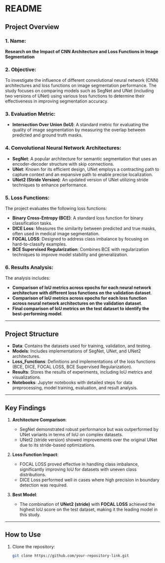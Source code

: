 # README

## Project Overview

### 1. Name:
**Research on the Impact of CNN Architecture and Loss Functions in Image Segmentation**

### 2. Objective:
To investigate the influence of different convolutional neural network (CNN) architectures and loss functions on image segmentation performance. The study focuses on comparing models such as SegNet and UNet (including two versions of UNet) using various loss functions to determine their effectiveness in improving segmentation accuracy.

### 3. Evaluation Metric:
- **Intersection Over Union (IoU)**: A standard metric for evaluating the quality of image segmentation by measuring the overlap between predicted and ground truth masks.

### 4. Convolutional Neural Network Architectures:
- **SegNet**: A popular architecture for semantic segmentation that uses an encoder-decoder structure with skip connections.
- **UNet**: Known for its efficient design, UNet employs a contracting path to capture context and an expansive path to enable precise localization.
- **UNet2 (Stride Version)**: An updated version of UNet utilizing stride techniques to enhance performance.

### 5. Loss Functions:
The project evaluates the following loss functions:
- **Binary Cross-Entropy (BCE)**: A standard loss function for binary classification tasks.
- **DICE Loss**: Measures the similarity between predicted and true masks, often used in medical image segmentation.
- **FOCAL LOSS**: Designed to address class imbalance by focusing on hard-to-classify examples.
- **BCE Supervised Regularization**: Combines BCE with regularization techniques to improve model stability and generalization.

### 6. Results Analysis:
The analysis includes:
- **Comparison of IoU metrics across epochs for each neural network architecture with different loss functions on the validation dataset**.
- **Comparison of IoU metrics across epochs for each loss function across neural network architectures on the validation dataset**.
- **Final comparison of IoU metrics on the test dataset to identify the best-performing model**.

---

## Project Structure

- **Data**: Contains the datasets used for training, validation, and testing.
- **Models**: Includes implementations of SegNet, UNet, and UNet2 architectures.
- **Loss_Functions**: Definitions and implementations of the loss functions (BCE, DICE, FOCAL LOSS, BCE Supervised Regularization).
- **Results**: Stores the results of experiments, including IoU metrics and visualizations.
- **Notebooks**: Jupyter notebooks with detailed steps for data preprocessing, model training, evaluation, and result analysis.

---

## Key Findings

1. **Architecture Comparison**:
   - SegNet demonstrated robust performance but was outperformed by UNet variants in terms of IoU on complex datasets.
   - UNet2 (stride version) showed improvements over the original UNet due to its stride-based optimizations.

2. **Loss Function Impact**:
   - FOCAL LOSS proved effective in handling class imbalance, significantly improving IoU for datasets with uneven class distributions.
   - DICE Loss performed well in cases where high precision in boundary detection was required.

3. **Best Model**:
   - The combination of **UNet2 (stride)** with **FOCAL LOSS** achieved the highest IoU score on the test dataset, making it the leading model in this study.

---

## How to Use

1. Clone the repository:
   ```bash
   git clone https://github.com/your-repository-link.git
